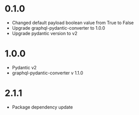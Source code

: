 # 0.1.0
- Changed default payload boolean value from True to False
- Upgrade graphql-pydantic-converter to 1.0.0
- Upgrade pydantic version to v2

# 1.0.0
- Pydantic v2
- graphql-pydantic-converter v 1.1.0

# 2.1.1
- Package dependency update
